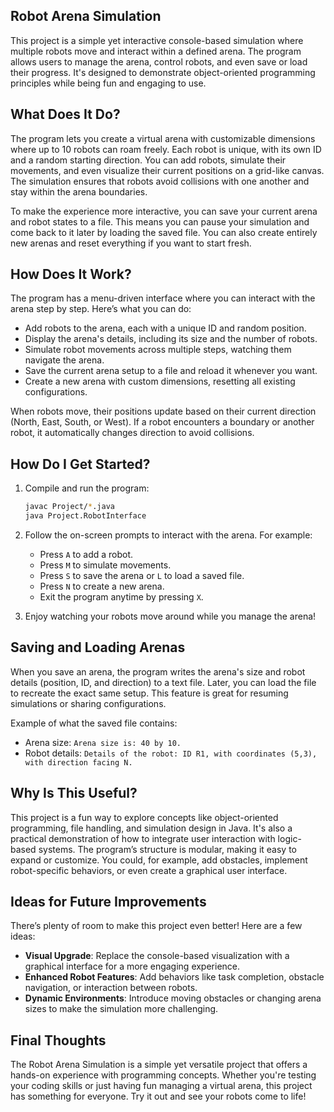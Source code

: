 ## Robot Arena Simulation

This project is a simple yet interactive console-based simulation where multiple robots move and interact within a defined arena. The program allows users to manage the arena, control robots, and even save or load their progress. It's designed to demonstrate object-oriented programming principles while being fun and engaging to use.

## What Does It Do?

The program lets you create a virtual arena with customizable dimensions where up to 10 robots can roam freely. Each robot is unique, with its own ID and a random starting direction. You can add robots, simulate their movements, and even visualize their current positions on a grid-like canvas. The simulation ensures that robots avoid collisions with one another and stay within the arena boundaries.

To make the experience more interactive, you can save your current arena and robot states to a file. This means you can pause your simulation and come back to it later by loading the saved file. You can also create entirely new arenas and reset everything if you want to start fresh.

## How Does It Work?

The program has a menu-driven interface where you can interact with the arena step by step. Here’s what you can do:
- Add robots to the arena, each with a unique ID and random position.
- Display the arena's details, including its size and the number of robots.
- Simulate robot movements across multiple steps, watching them navigate the arena.
- Save the current arena setup to a file and reload it whenever you want.
- Create a new arena with custom dimensions, resetting all existing configurations.

When robots move, their positions update based on their current direction (North, East, South, or West). If a robot encounters a boundary or another robot, it automatically changes direction to avoid collisions.

## How Do I Get Started?

1. Compile and run the program:
   ```bash
   javac Project/*.java
   java Project.RobotInterface
   ```
2. Follow the on-screen prompts to interact with the arena. For example:
   - Press `A` to add a robot.
   - Press `M` to simulate movements.
   - Press `S` to save the arena or `L` to load a saved file.
   - Press `N` to create a new arena.
   - Exit the program anytime by pressing `X`.

3. Enjoy watching your robots move around while you manage the arena!

## Saving and Loading Arenas

When you save an arena, the program writes the arena's size and robot details (position, ID, and direction) to a text file. Later, you can load the file to recreate the exact same setup. This feature is great for resuming simulations or sharing configurations.

Example of what the saved file contains:
- Arena size: `Arena size is: 40 by 10.`
- Robot details: `Details of the robot: ID R1, with coordinates (5,3), with direction facing N.`

## Why Is This Useful?

This project is a fun way to explore concepts like object-oriented programming, file handling, and simulation design in Java. It's also a practical demonstration of how to integrate user interaction with logic-based systems. The program’s structure is modular, making it easy to expand or customize. You could, for example, add obstacles, implement robot-specific behaviors, or even create a graphical user interface.

## Ideas for Future Improvements

There’s plenty of room to make this project even better! Here are a few ideas:
- **Visual Upgrade**: Replace the console-based visualization with a graphical interface for a more engaging experience.
- **Enhanced Robot Features**: Add behaviors like task completion, obstacle navigation, or interaction between robots.
- **Dynamic Environments**: Introduce moving obstacles or changing arena sizes to make the simulation more challenging.

## Final Thoughts

The Robot Arena Simulation is a simple yet versatile project that offers a hands-on experience with programming concepts. Whether you're testing your coding skills or just having fun managing a virtual arena, this project has something for everyone. Try it out and see your robots come to life!
